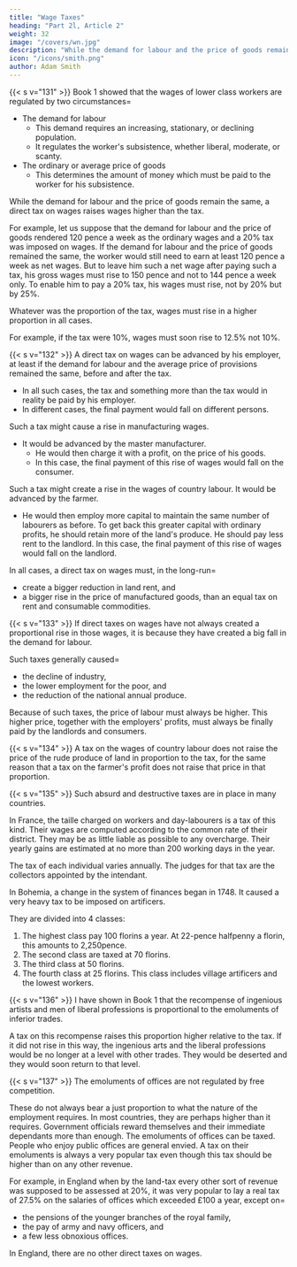 ```yaml
---
title: "Wage Taxes"
heading: "Part 2l, Article 2"
weight: 32
image: "/covers/wn.jpg"
description: "While the demand for labour and the price of goods remain the same, a direct tax on wages raises wages higher than the tax"
icon: "/icons/smith.png"
author: Adam Smith
---
```



{{< s v="131" >}} Book 1 showed that the wages of lower class workers are regulated by two circumstances= 
- The demand for labour
  - This demand requires an increasing, stationary, or declining population.
  - It regulates the worker's subsistence, whether liberal, moderate, or scanty.
- The ordinary or average price of goods
  - This determines the amount of money which must be paid to the worker for his subsistence.

While the demand for labour and the price of goods remain the same, a direct tax on wages raises wages higher than the tax.

For example, let us suppose that the demand for labour and the price of goods rendered 120 pence a week as the ordinary wages and a 20% tax was imposed on wages.
If the demand for labour and the price of goods remained the same, the worker would still need to earn at least 120 pence a week as net wages.
But to leave him such a net wage after paying such a tax, his gross wages must rise to 150 pence and not to 144 pence a week only.
To enable him to pay a 20% tax, his wages must rise, not by 20% but by 25%.

Whatever was the proportion of the tax, wages must rise in a higher proportion in all cases.

For example, if the tax were 10%, wages must soon rise to 12.5% not 10%.


{{< s v="132" >}} A direct tax on wages can be advanced by his employer, at least if the demand for labour and the average price of provisions remained the same, before and after the tax.

- In all such cases, the tax and something more than the tax would in reality be paid by his employer.
- In different cases, the final payment would fall on different persons.

Such a tax might cause a rise in manufacturing wages.
- It would be advanced by the master manufacturer.
  - He would then charge it with a profit, on the price of his goods.
  - In this case, the final payment of this rise of wages would fall on the consumer.

Such a tax might create a rise in the wages of country labour. It would be advanced by the farmer.
- He would then employ more capital to maintain the same number of labourers as before.
To get back this greater capital with ordinary profits, he should retain more of the land's produce.
He should pay less rent to the landlord.
In this case, the final payment of this rise of wages would fall on the landlord.

In all cases, a direct tax on wages must, in the long-run= 
- create a bigger reduction in land rent, and
- a bigger rise in the price of manufactured goods, than an equal tax on rent and consumable commodities.

{{< s v="133" >}} If direct taxes on wages have not always created a proportional rise in those wages, it is because they have created a big fall in the demand for labour.

Such taxes generally caused= 
- the decline of industry,
- the lower employment for the poor, and
- the reduction of the national annual produce.

Because of such taxes, the price of labour must always be higher. This higher price, together with the employers' profits, must always be finally paid by the landlords and consumers.

{{< s v="134" >}} A tax on the wages of country labour does not raise the price of the rude produce of land in proportion to the tax, for the same reason that a tax on the farmer's profit does not raise that price in that proportion.

{{< s v="135" >}} Such absurd and destructive taxes are in place in many countries.

In France, the taille charged on workers and day-labourers is a tax of this kind.
Their wages are computed according to the common rate of their district. They may be as little liable as possible to any overcharge.
Their yearly gains are estimated at no more than 200 working days in the year.

The tax of each individual varies annually.
The judges for that tax are the collectors appointed by the intendant.

In Bohemia, a change in the system of finances began in 1748. It caused a very heavy tax to be imposed on artificers.

They are divided into 4 classes:

1. The highest class pay 100 florins a year. At 22-pence halfpenny a florin, this amounts to 2,250pence.
2. The second class are taxed at 70 florins.
3. The third class at 50 florins.
4. The fourth class at 25 florins. This class includes village artificers and the lowest workers.

{{< s v="136" >}} I have shown in Book 1 that the recompense of ingenious artists and men of liberal professions is proportional to the emoluments of inferior trades.

A tax on this recompense raises this proportion higher relative to the tax.
If it did not rise in this way, the ingenious arts and the liberal professions would be no longer at a level with other trades.
They would be deserted and they would soon return to that level.

{{< s v="137" >}} The emoluments of offices are not regulated by free competition.

These do not always bear a just proportion to what the nature of the employment requires.
In most countries, they are perhaps higher than it requires.
Government officials reward themselves and their immediate dependants more than enough.
The emoluments of offices can be taxed.
People who enjoy public offices are general envied.
A tax on their emoluments is always a very popular tax even though this tax should be higher than on any other revenue.

For example, in England when by the land-tax every other sort of revenue was supposed to be assessed at 20%, it was very popular to lay a real tax of 27.5% on the salaries of offices which exceeded £100 a year, except on= 
- the pensions of the younger branches of the royal family,
- the pay of army and navy officers, and
- a few less obnoxious offices.
    
In England, there are no other direct taxes on wages.
